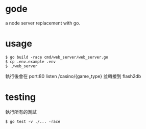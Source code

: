 gode
===
a node server replacement with go.


usage
===

```
$ go build -race cmd/web_server/web_server.go
$ cp .env.example .env
$ ./web_server
```

執行後會在 port:80 listen /casino/{game_type} 並轉接到 flash2db

testing
===
執行所有的測試
```
$ go test -v ./... -race
```